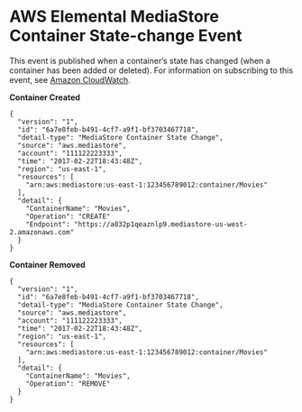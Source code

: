 # AWS Elemental MediaStore Container State\-change Event<a name="monitoring-cloudwatch-events-container-state-change"></a>

This event is published when a container’s state has changed \(when a container has been added or deleted\)\. For information on subscribing to this event, see [Amazon CloudWatch](http://docs.aws.amazon.com/cloudwatch/)\.

**Container Created**

```
{
  "version": "1",
  "id": "6a7e8feb-b491-4cf7-a9f1-bf3703467718",
  "detail-type": "MediaStore Container State Change",
  "source": "aws.mediastore",
  "account": "111122223333",
  "time": "2017-02-22T18:43:48Z",
  "region": "us-east-1",
  "resources": [
    "arn:aws:mediastore:us-east-1:123456789012:container/Movies"
  ],
  "detail": {
    "ContainerName": "Movies",
    "Operation": "CREATE"
    "Endpoint": "https://a832p1qeaznlp9.mediastore-us-west-2.amazonaws.com"
  }
}
```

**Container Removed**

```
{
  "version": "1",
  "id": "6a7e8feb-b491-4cf7-a9f1-bf3703467718",
  "detail-type": "MediaStore Container State Change",
  "source": "aws.mediastore",
  "account": "111122223333",
  "time": "2017-02-22T18:43:48Z",
  "region": "us-east-1",
  "resources": [
    "arn:aws:mediastore:us-east-1:123456789012:container/Movies"
  ],
  "detail": {
    "ContainerName": "Movies",
    "Operation": "REMOVE"
  }
}
```
